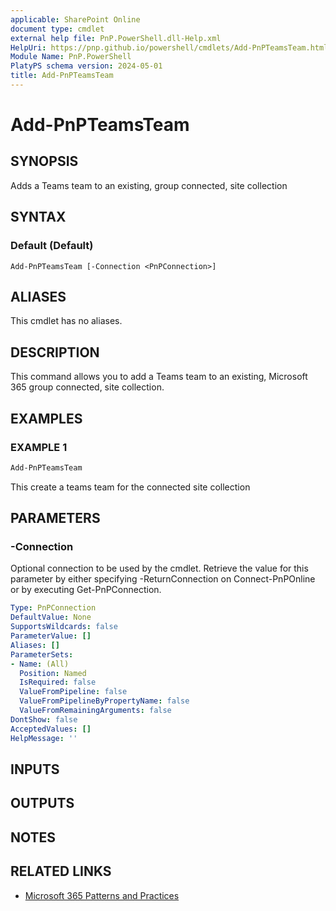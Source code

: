 ```yaml
---
applicable: SharePoint Online
document type: cmdlet
external help file: PnP.PowerShell.dll-Help.xml
HelpUri: https://pnp.github.io/powershell/cmdlets/Add-PnPTeamsTeam.html
Module Name: PnP.PowerShell
PlatyPS schema version: 2024-05-01
title: Add-PnPTeamsTeam
---
```


# Add-PnPTeamsTeam

## SYNOPSIS

Adds a Teams team to an existing, group connected, site collection

## SYNTAX

### Default (Default)

```
Add-PnPTeamsTeam [-Connection <PnPConnection>]
```

## ALIASES

This cmdlet has no aliases.

## DESCRIPTION

This command allows you to add a Teams team to an existing, Microsoft 365 group connected, site collection.

## EXAMPLES

### EXAMPLE 1

```powershell
Add-PnPTeamsTeam
```

This create a teams team for the connected site collection

## PARAMETERS

### -Connection

Optional connection to be used by the cmdlet. Retrieve the value for this parameter by either specifying -ReturnConnection on Connect-PnPOnline or by executing Get-PnPConnection.

```yaml
Type: PnPConnection
DefaultValue: None
SupportsWildcards: false
ParameterValue: []
Aliases: []
ParameterSets:
- Name: (All)
  Position: Named
  IsRequired: false
  ValueFromPipeline: false
  ValueFromPipelineByPropertyName: false
  ValueFromRemainingArguments: false
DontShow: false
AcceptedValues: []
HelpMessage: ''
```

## INPUTS

## OUTPUTS

## NOTES

## RELATED LINKS

- [Microsoft 365 Patterns and Practices](https://aka.ms/m365pnp)
